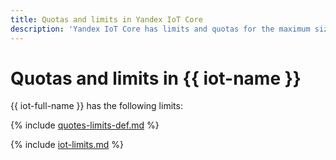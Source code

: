 ```yaml
---
title: Quotas and limits in Yandex IoT Core
description: 'Yandex IoT Core has limits and quotas for the maximum size of one message, the frequency of sending a message for one device, the maximum length of a subtopic name, and the maximum number of aliases per device. You will learn more about the limitations of the service in this article. '
---
```


# Quotas and limits in {{ iot-name }}

{{ iot-full-name }} has the following limits:

{% include [quotes-limits-def.md](../../_includes/quotes-limits-def.md) %}

{% include [iot-limits.md](../../_includes/iot-limits.md) %}

